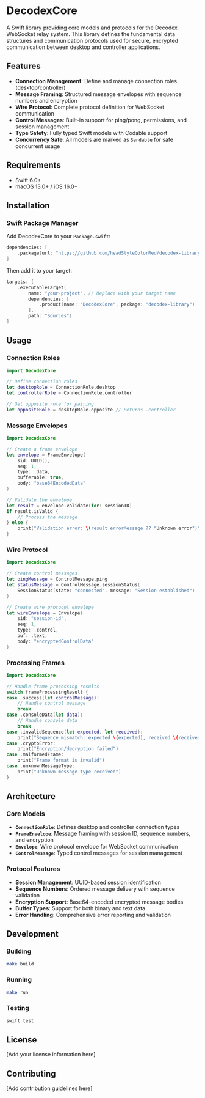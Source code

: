 # DecodexCore

A Swift library providing core models and protocols for the Decodex WebSocket relay system. This library defines the fundamental data structures and communication protocols used for secure, encrypted communication between desktop and controller applications.

## Features

- **Connection Management**: Define and manage connection roles (desktop/controller)
- **Message Framing**: Structured message envelopes with sequence numbers and encryption
- **Wire Protocol**: Complete protocol definition for WebSocket communication
- **Control Messages**: Built-in support for ping/pong, permissions, and session management
- **Type Safety**: Fully typed Swift models with Codable support
- **Concurrency Safe**: All models are marked as `Sendable` for safe concurrent usage

## Requirements

- Swift 6.0+
- macOS 13.0+ / iOS 16.0+

## Installation

### Swift Package Manager

Add DecodexCore to your `Package.swift`:

```swift
dependencies: [
    .package(url: "https://github.com/headStyleColorRed/decodex-library.git", branch: "main")
]
```

Then add it to your target:

```swift
targets: [
    .executableTarget(
        name: "your-project", // Replace with your target name
        dependencies: [
            .product(name: "DecodexCore", package: "decodex-library")
        ],
        path: "Sources")
]
```

## Usage

### Connection Roles

```swift
import DecodexCore

// Define connection roles
let desktopRole = ConnectionRole.desktop
let controllerRole = ConnectionRole.controller

// Get opposite role for pairing
let oppositeRole = desktopRole.opposite // Returns .controller
```

### Message Envelopes

```swift
import DecodexCore

// Create a frame envelope
let envelope = FrameEnvelope(
    sid: UUID(),
    seq: 1,
    type: .data,
    bufferable: true,
    body: "base64EncodedData"
)

// Validate the envelope
let result = envelope.validate(for: sessionID)
if result.isValid {
    // Process the message
} else {
    print("Validation error: \(result.errorMessage ?? "Unknown error")")
}
```

### Wire Protocol

```swift
import DecodexCore

// Create control messages
let pingMessage = ControlMessage.ping
let statusMessage = ControlMessage.sessionStatus(
    SessionStatus(state: "connected", message: "Session established")
)

// Create wire protocol envelope
let wireEnvelope = Envelope(
    sid: "session-id",
    seq: 1,
    type: .control,
    buf: .text,
    body: "encryptedControlData"
)
```

### Processing Frames

```swift
import DecodexCore

// Handle frame processing results
switch frameProcessingResult {
case .success(let controlMessage):
    // Handle control message
    break
case .consoleData(let data):
    // Handle console data
    break
case .invalidSequence(let expected, let received):
    print("Sequence mismatch: expected \(expected), received \(received)")
case .cryptoError:
    print("Encryption/decryption failed")
case .malformedFrame:
    print("Frame format is invalid")
case .unknownMessageType:
    print("Unknown message type received")
}
```

## Architecture

### Core Models

- **`ConnectionRole`**: Defines desktop and controller connection types
- **`FrameEnvelope`**: Message framing with session ID, sequence numbers, and encryption
- **`Envelope`**: Wire protocol envelope for WebSocket communication
- **`ControlMessage`**: Typed control messages for session management

### Protocol Features

- **Session Management**: UUID-based session identification
- **Sequence Numbers**: Ordered message delivery with sequence validation
- **Encryption Support**: Base64-encoded encrypted message bodies
- **Buffer Types**: Support for both binary and text data
- **Error Handling**: Comprehensive error reporting and validation

## Development

### Building

```bash
make build
```

### Running

```bash
make run
```

### Testing

```bash
swift test
```

## License

[Add your license information here]

## Contributing

[Add contribution guidelines here]
